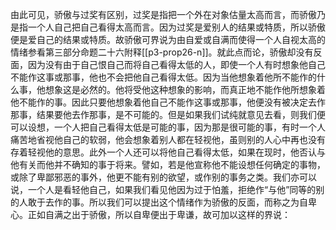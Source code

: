 由此可见，骄傲与过奖有区别，过奖是指把一个外在对象估量太高而言，而骄傲乃是指一个人自己把自己看得太高而言。因为过奖是爱别人的结果或特质，所以骄傲便是爱自己的结果或特质。故骄傲可界说为由自爱或自满而使得一个人自视太高的情绪参看第三部分命题二十六附释[[p3-prop26-n]]。就此点而论，骄傲却没有反面，因为没有由于自己恨自己而将自己看得太低的人，即使一个人有时想象他自己不能作这事或那事，他也不会把他自己看得太低。因为当他想象着他所不能作的什么事，他想象这是必然的。他将受他这种想象的影响，而真正地不能作他所想象着他不能作的事。因此只要他想象着他自己不能作这事或那事，他便没有被决定去作那事，结果要他去作那事，是不可能的。但是如果我们试纯就意见去看，则我们便可以设想，一个人把自己看得太低是可能的事，因为那是很可能的事，有时一个人痛苦地省视他自己的软弱，他会想象着别人都在轻视他，虽则别的人心中再也没有存着轻视他的意思。此外一个人还可以将他自己看得太低，如果在现时，他否认与他有关而他并不确知的事于将来。譬如，若是他宣称他不能设想任何确定的事物，或除了卑鄙邪恶的事外，他更不能有别的欲望，或作别的事务之类。我们亦可以说，一个人是看轻他自己，如果我们看见他因为过于怕羞，拒绝作“与他”同等的别的人敢于去作的事。所以我们可以提出这个情绪作为骄傲的反面，而称之为自卑心。正如自满之出于骄傲，所以自卑便出于卑谦，故可加以这样的界说：